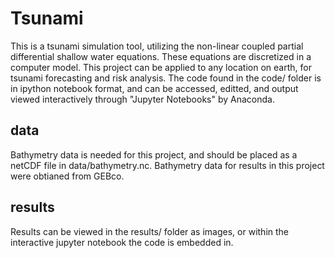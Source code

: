 # Tsunami
This is a tsunami simulation tool, utilizing the non-linear coupled partial differential shallow water equations. These equations are discretized in a computer model. This project can be applied to any location on earth, for tsunami forecasting and risk analysis. The code found in the code/ folder is in ipython notebook format, and can be accessed, editted, and output viewed interactively through "Jupyter Notebooks" by Anaconda.
## data
Bathymetry data is needed for this project, and should be placed as a netCDF file in data/bathymetry.nc. Bathymetry data for results in this project were obtianed from GEBco.
## results
Results can be viewed in the results/ folder as images, or within the interactive jupyter notebook the code is embedded in.
